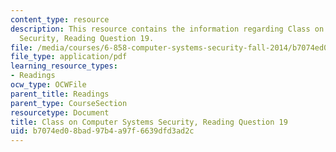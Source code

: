 ```yaml
---
content_type: resource
description: This resource contains the information regarding Class on Computer Systems
  Security, Reading Question 19.
file: /media/courses/6-858-computer-systems-security-fall-2014/b7074ed08bad97b4a97f6639dfd3ad2c_MIT6_858F14_Reading19.pdf
file_type: application/pdf
learning_resource_types:
- Readings
ocw_type: OCWFile
parent_title: Readings
parent_type: CourseSection
resourcetype: Document
title: Class on Computer Systems Security, Reading Question 19
uid: b7074ed0-8bad-97b4-a97f-6639dfd3ad2c
---
```

